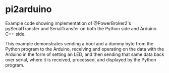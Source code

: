 # pi2arduino
Example code showing implementation of @PowerBroker2's pySerialTransfer and SerialTransfer on both the Python side and Arduino C++ side. 

This example demonstrates sending a bool and a dummy byte from the Python program to the Arduino, receiving and operating on the data with the Arduino in the form of setting an LED, and then sending that same data back over serial, where it is received, processed, and displayed by the Python program.
